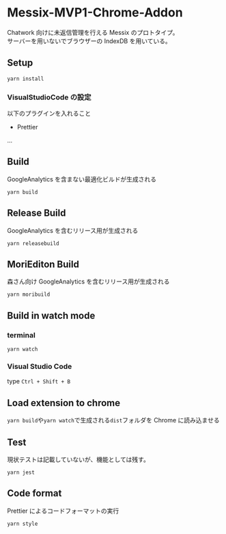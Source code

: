 # Messix-MVP1-Chrome-Addon

Chatwork 向けに未返信管理を行える Messix のプロトタイプ。  
サーバーを用いないでブラウザーの IndexDB を用いている。

## Setup

```
yarn install
```

### VisualStudioCode の設定

以下のプラグインを入れること

- Prettier

...

## Build

GoogleAnalytics を含まない最適化ビルドが生成される

```
yarn build
```

## Release Build

GoogleAnalytics を含むリリース用が生成される

```
yarn releasebuild
```

## MoriEditon Build

森さん向け GoogleAnalytics を含むリリース用が生成される

```
yarn moribuild
```

## Build in watch mode

### terminal

```
yarn watch
```

### Visual Studio Code

type `Ctrl + Shift + B`

## Load extension to chrome

`yarn build`や`yarn watch`で生成される`dist`フォルダを Chrome に読み込ませる

## Test

現状テストは記載していないが、機能としては残す。

```
yarn jest
```

## Code format

Prettier によるコードフォーマットの実行

```
yarn style
```
